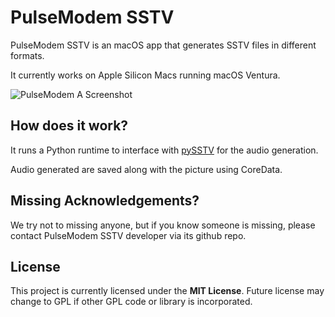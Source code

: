# PulseModem SSTV

PulseModem SSTV is an macOS app that generates SSTV files in different formats.

It currently works on Apple Silicon Macs running macOS Ventura.

![PulseModem A Screenshot](https://pulsely.github.io/assets/images/PulseModemSSTV/screenshot1.jpg)

## How does it work?

It runs a Python runtime to interface with [pySSTV](https://github.com/dnet/pySSTV) for the audio generation.

Audio generated are saved along with the picture using CoreData.

## Missing Acknowledgements?

We try not to missing anyone, but if you know someone is missing, please contact PulseModem SSTV developer via its github repo.

## License

This project is currently licensed under the **MIT License**. Future license may change to GPL if other GPL code or library is incorporated.

